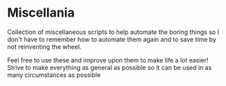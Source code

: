 # Miscellania
Collection of miscellaneous scripts to help automate the boring things so I don't have to remember how to automate them again and to save time by not reinventing the wheel.

Feel free to use these and improve upon them to make life a lot easier!
Strive to make everything as general as possible so it can be used in as many circumstances as possible
